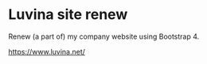 # Luvina site renew

Renew (a part of) my company website using Bootstrap 4.

https://www.luvina.net/
